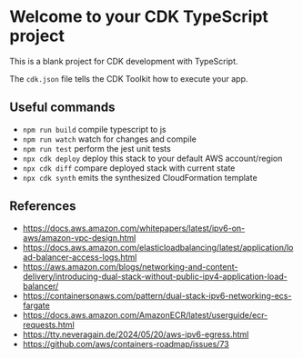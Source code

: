 # Welcome to your CDK TypeScript project

This is a blank project for CDK development with TypeScript.

The `cdk.json` file tells the CDK Toolkit how to execute your app.

## Useful commands

* `npm run build`   compile typescript to js
* `npm run watch`   watch for changes and compile
* `npm run test`    perform the jest unit tests
* `npx cdk deploy`  deploy this stack to your default AWS account/region
* `npx cdk diff`    compare deployed stack with current state
* `npx cdk synth`   emits the synthesized CloudFormation template

## References

* <https://docs.aws.amazon.com/whitepapers/latest/ipv6-on-aws/amazon-vpc-design.html>
* <https://docs.aws.amazon.com/elasticloadbalancing/latest/application/load-balancer-access-logs.html>
* <https://aws.amazon.com/blogs/networking-and-content-delivery/introducing-dual-stack-without-public-ipv4-application-load-balancer/>
* <https://containersonaws.com/pattern/dual-stack-ipv6-networking-ecs-fargate>
* <https://docs.aws.amazon.com/AmazonECR/latest/userguide/ecr-requests.html>
* <https://tty.neveragain.de/2024/05/20/aws-ipv6-egress.html>
* <https://github.com/aws/containers-roadmap/issues/73>
